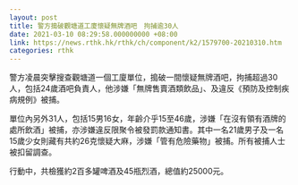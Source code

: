 ```yaml
---
layout: post
title: 警方搗破觀塘道工廈懷疑無牌酒吧　拘捕逾30人
date: 2021-03-10 08:29:58.000000000 +08:00
link: https://news.rthk.hk/rthk/ch/component/k2/1579700-20210310.htm
categories: rthk
---
```


警方凌晨突擊搜查觀塘道一個工廈單位，搗破一間懷疑無牌酒吧，拘捕超過30人，包括24歲酒吧負責人，他涉嫌「無牌售賣酒類飲品」、及違反《預防及控制疾病規例》被捕。

單位內另外31人，包括15男16女，年齡介乎15至46歲，涉嫌「在沒有領有酒牌的處所飲酒」被捕，亦涉嫌違反限聚令被發罰款通知書。其中一名21歲男子及一名15歲少女則藏有共約26克懷疑大麻，涉嫌「管有危險藥物」被捕。所有被捕人士被扣留調查。

行動中，共檢獲約2百多罐啤酒及45瓶烈酒，總值約25000元。

